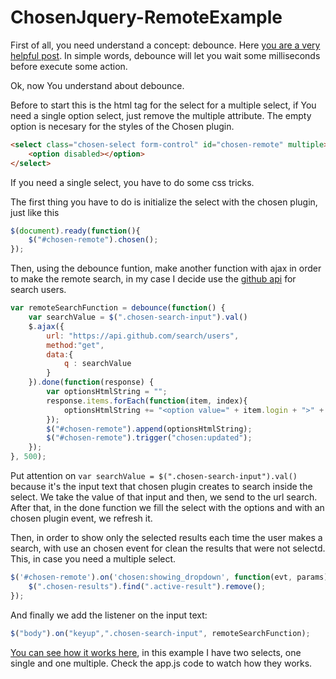 # ChosenJquery-RemoteExample

First of all, you need understand a concept: debounce. Here [you are a very helpful post](https://davidwalsh.name/javascript-debounce-function). In simple words, debounce will let you wait some milliseconds before execute some action.

Ok, now You understand about debounce.

Before to start this is the html tag for the select for a multiple select, if You need a single option select, just remove the multiple attribute. The empty option is necesary for the styles of the Chosen plugin.
```html
<select class="chosen-select form-control" id="chosen-remote" multiple>
    <option disabled></option>
</select>
```

If you need a single select, you have to do some css tricks.

The first thing you have to do is initialize the select with the chosen plugin, just like this

```javascript
$(document).ready(function(){
    $("#chosen-remote").chosen();
});
```

Then, using the debounce funtion, make another function with ajax in order to make the remote search, in my case I decide use the [github api](https://api.github.com/) for search users.

```javascript
var remoteSearchFunction = debounce(function() {
    var searchValue = $(".chosen-search-input").val()
    $.ajax({
        url: "https://api.github.com/search/users",
        method:"get",
        data:{
            q : searchValue
        }
    }).done(function(response) {
        var optionsHtmlString = "";
        response.items.forEach(function(item, index){
            optionsHtmlString += "<option value=" + item.login + ">" + item.login + "</option>"
        });
        $("#chosen-remote").append(optionsHtmlString);
        $("#chosen-remote").trigger("chosen:updated");
    });
}, 500);
```

Put attention on `var searchValue = $(".chosen-search-input").val()` because it's the input text that chosen plugin creates to search inside the select. We take the value of that input and then, we send to the url search. After that, in the done function we fill the select with the options and with an chosen plugin event, we refresh it.

Then, in order to show only the selected results each time the user makes a search, with use an chosen event for clean the results that were not selectd. This, in case you need a multiple select.

```javascript
$('#chosen-remote').on('chosen:showing_dropdown', function(evt, params) {
    $(".chosen-results").find(".active-result").remove();
});
```

And finally we add the listener on the input text:
```javascript
$("body").on("keyup",".chosen-search-input", remoteSearchFunction);
```

[You can see how it works here](https://lvcios.github.io/ChosenJquery-RemoteExample/), in this example I have two selects, one single and one multiple. Check the app.js code to watch how they works.

